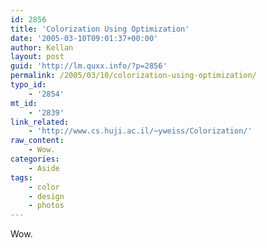 ```yaml
---
id: 2856
title: 'Colorization Using Optimization'
date: '2005-03-10T09:01:37+00:00'
author: Kellan
layout: post
guid: 'http://lm.quxx.info/?p=2856'
permalink: /2005/03/10/colorization-using-optimization/
typo_id:
    - '2854'
mt_id:
    - '2839'
link_related:
    - 'http://www.cs.huji.ac.il/~yweiss/Colorization/'
raw_content:
    - Wow.
categories:
    - Aside
tags:
    - color
    - design
    - photos
---
```


Wow.